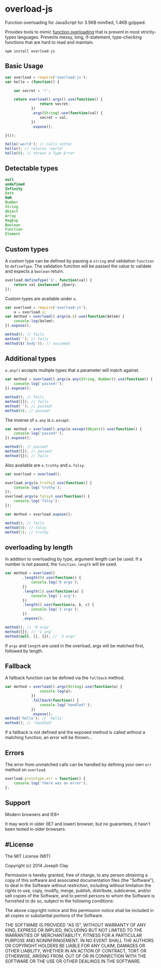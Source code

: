 overload-js
==========

Function overloading for JavaScript for 3.5KB minified, 1.4KB gzipped.

Provides tools to mimic [function overloading][1] that is present in most strictly-types languages. Prevents messy, long, if-statement, type-checking functions that are hard to read and maintain.

[1]: <https://en.wikipedia.org/wiki/Function_overloading>

`npm install overload-js`

Basic Usage
-----------

```javascript
var overload = require('overload-js');
var hello = (function() {

	var secret = '!';

	return overload().args().use(function() {
				return secret;
			})
			.args(String).use(function(val) {
				secret = val;
			})
			.expose();

}());

hello('world'); // calls setter
hello(); // returns 'world'
hello(0); // throws a Type Error
```
Detectable types
----------------
```javascript
null
undefined
Infinity
Date
NaN
Number
String
Object
Array
RegExp
Boolean
Function
Element
```

Custom types
----------------

A custom type can be defined by passing a `string` and validation `function` to
`defineType`. The validation function will be passed the value to validate
and expects a `boolean` return.

```javascript
overload.defineType('$', function(val) {
	return val instanceof jQuery;
});
```

Custom types are available under `o`.

```javascript
var overload = require('overload-js'),
	o = overload.o;
var method = overload().args(o.$).use(function($elem) {
	console.log($elem);
}).expose();

method(); // fails
method(''); // fails
method($('body')); // succeeds
```

Additional types
----------------

`o.any()` accepts multiple types that a parameter will match against.

```javascript
var method = overload().args(o.any(String, Number)).use(function() {
	console.log('passed!');
}).expose();

method(); // fails
method([]); // fails
method(''); // passed!
method(0); // passed!
```

The inverse of `o.any` is `o.except`.

```javascript
var method = overload().args(o.except(Object)).use(function() {
	console.log('passed!');
}).expose();

method(); // passed!
method([]); // passed!
method({}); // fails
```

Also available are `o.truthy` and `o.falsy`.

```javascript
var overload = overload();

overload.args(o.truthy).use(function() {
	console.log('truthy');
});
overload.args(o.falsy).use(function() {
	console.log('falsy');
});

var method = overload.expose();

method(); // fails
method(0); // falsy
method(1); // truthy
```

overloading by length
----------------

In addition to overloading by type, argument length can be used.
If a number is not passed, the `function.length` will be used.

```javascript
var method = overload()
		.length(0).use(function() {
			console.log('0 args');
		})
		.length(1).use(function(a) {
			console.log('1 arg');
		})
		.length().use(function(a, b, c) {
			console.log('3 args');
		})
		.expose();

method(); // '0 args'
method({}); // '1 arg'
method(null, [], {}); // '3 args'
```

If `args` and `length` are used in the overload, args will be matched
first, followed by length.

Fallback
----------------

A fallback function can be defined via the `fallback` method.

```javascript
var method = overload().args(String).use(function(a) {
				console.log(a);
			})
			.fallback(function() {
				console.log('handled!');
			})
			.expose();
method('hello'); // 'hello'
method(); // 'handled'
```

If a fallback is not defined and the exposed method is called
without a matching function, an error will be thrown...

Errors
----------------

The error from unmatched calls can be handled by defining your own `err` method on `overload`.

```javascript
overload.prototype.err = function() {
	console.log('there was an error');
};
```

Support
----------------

Modern browsers and IE8+

It may work in older (IE7 and lower) browser, but no guarantees, it hasn't been tested in older browsers.

#License
----------------

The MIT License (MIT)

Copyright (c) 2014 Joseph Clay

Permission is hereby granted, free of charge, to any person obtaining a copy
of this software and associated documentation files (the "Software"), to deal
in the Software without restriction, including without limitation the rights
to use, copy, modify, merge, publish, distribute, sublicense, and/or sell
copies of the Software, and to permit persons to whom the Software is
furnished to do so, subject to the following conditions:

The above copyright notice and this permission notice shall be included in
all copies or substantial portions of the Software.

THE SOFTWARE IS PROVIDED "AS IS", WITHOUT WARRANTY OF ANY KIND, EXPRESS OR
IMPLIED, INCLUDING BUT NOT LIMITED TO THE WARRANTIES OF MERCHANTABILITY,
FITNESS FOR A PARTICULAR PURPOSE AND NONINFRINGEMENT.  IN NO EVENT SHALL THE
AUTHORS OR COPYRIGHT HOLDERS BE LIABLE FOR ANY CLAIM, DAMAGES OR OTHER
LIABILITY, WHETHER IN AN ACTION OF CONTRACT, TORT OR OTHERWISE, ARISING FROM,
OUT OF OR IN CONNECTION WITH THE SOFTWARE OR THE USE OR OTHER DEALINGS IN
THE SOFTWARE.
